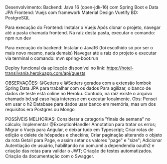 
Desenvolvimento:
Backend: Java 16 (open-jdk-16) com Spring Boot e Data JPA
Frontend: Vuejs com framework Material Design Vuetify
BD: PostgreSQL

Para execução do Frontend:
Instalar o Vuejs
Após clonar o projeto, navegar até a pasta chamada frontend. Na raiz desta pasta, executar o comando:
npm run dev

Para execução do backend:
Instalar o Java16 (foi escolhido só por ser o mais novo mesmo, nada demais)
Navegar até a raiz do projeto e executar via terminal o comando:
mvn spring-boot:run

Deploy funcional da aplicação disponível no link:
https://hotel-transilvania.herokuapp.com/api/guests

OBSERVAÇÕES:
@Getters e @Setters gerados com a extensão lombok
Spring Data JPA para trabalhar com os dados
Para agilizar, o banco de dados de teste está online no Heroku. Contudo, na raiz existe o arquivo chamado bd.sql
caso haja interesse em executar localmente.
Obs: Pensei em usar o h2 Database para dados usar banco em memória, mas um dos requisitos era Postgres ou Mongo

POSSÍVEIS MELHORIAS:
Considerar a categoria "finais de semana" no cálculo;
Implementar @ExceptionHandler Annotation para tratar os erros;
Migrar o Vuejs para Angular, e deixar tudo em Typescript;
Criar rotas de edição e delete de hóspedes e checkins;
Criar paginação alterando o objeto da rota Getall para Page, e assim setar os valores "page" e "size";
Adicionar Autentiação de usuário, habilitando no pom.xml a dependendia oauth2 e criação das rotas para validar o JWT;
Criação de testes automatizados.
Criação da documentação com o Swagger.



